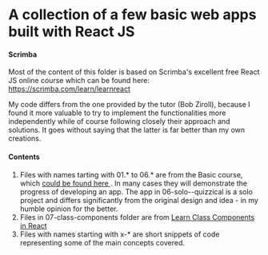 #  A collection of a few basic web apps built with React JS 

#### Scrimba

Most of the content of this folder is based on Scrimba's excellent free React JS online course which can be found here:
https://scrimba.com/learn/learnreact

My code differs from the one provided by the tutor (Bob Ziroll), because I found it more valuable to try to implement the functionalities more independently while of course following closely their approach and solutions.
It goes without saying that the latter is far better than my own creations.


#### Contents

01. Files with names tarting with 01.* to 06.* are from the Basic course, which [could be found here ](https://scrimba.com/learn/learnreact).
In many cases they will demonstrate the progress of developing an app.
The app in 06-solo--quizzical is a solo project and differs significantly from the original design and idea - in my humble opinion for the better. 
02. Files in 07-class-components folder are from [Learn Class Components in React](https://scrimba.com/learn/classcomponents/)
03. Files with names starting with x-* are short snippets of code representing some of the main concepts covered.
